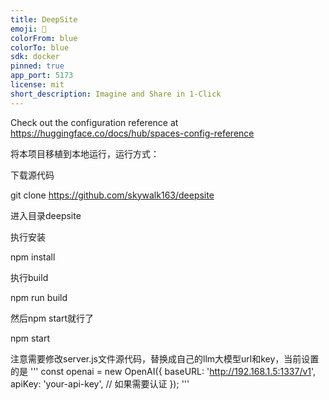 ```yaml
---
title: DeepSite
emoji: 🐳
colorFrom: blue
colorTo: blue
sdk: docker
pinned: true
app_port: 5173
license: mit
short_description: Imagine and Share in 1-Click
---
```


Check out the configuration reference at https://huggingface.co/docs/hub/spaces-config-reference

将本项目移植到本地运行，运行方式：

下载源代码

git clone https://github.com/skywalk163/deepsite

进入目录deepsite

执行安装

npm install

执行build

npm run build

然后npm start就行了

npm start

注意需要修改server.js文件源代码，替换成自己的llm大模型url和key，当前设置的是
'''
const openai = new OpenAI({
  baseURL: 'http://192.168.1.5:1337/v1',
  apiKey: 'your-api-key', // 如果需要认证
});
'''